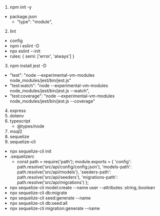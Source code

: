 1. npm init -y
  - package.json
    - "type": "module",
2. lint
 - config
  - npm i eslint -D
  - npx eslint --init
  - rules: {
    semi: ['error', 'always']
  }
3. npm install jest -D
  - "test": "node --experimental-vm-modules node_modules/jest/bin/jest.js"
  - "test:watch": "node --experimental-vm-modules node_modules/jest/bin/jest.js --watch",
  - "test:coverage": "node --experimental-vm-modules node_modules/jest/bin/jest.js --coverage"
4. express
5. dotenv
6. typescript
   - @types/node
7. msql2
8. sequelize
9.  sequelize-cli
  - npx sequelize-cli init
  - .sequelizerc
    - const path = require('path');
    module.exports = {
      'config': path.resolve('src/api/config/config.json'),
      'models-path': path.resolve('src/api/models'),
      'seeders-path': path.resolve('src/api/seeders'),
      'migrations-path': path.resolve('src/api/migrations')
    };
  - npx sequelize-cli model:create --name user --attributes <name>:string,<ative>:boolean
  - npx sequelize-cli db:migrate
  - npx sequelize-cli seed:generate --name <nome>
  - npx sequelize-cli db:seed:all
  - npx sequelize-cli migration:generate --name
